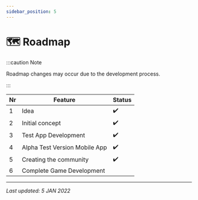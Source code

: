 ```yaml
---
sidebar_position: 5
---
```


# 🗺️ Roadmap

:::caution Note

Roadmap changes may occur due to the development process.

:::

| Nr  | Feature                       | Status |
|-----|-------------------------------|--------|
| 1   | Idea                          | ✔️     |
| 2   | Initial concept               | ✔️     |
| 3   | Test App Development          | ✔️     |
| 4   | Alpha Test Version Mobile App | ✔️     |
| 5   | Creating the community        | ✔️     |
| 6   | Complete Game Development     |        |

---

*Last updated: 5 JAN 2022*